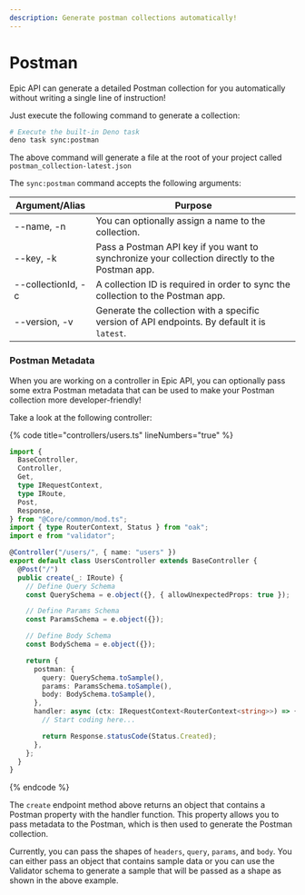 ```yaml
---
description: Generate postman collections automatically!
---
```


# Postman

Epic API can generate a detailed Postman collection for you automatically
without writing a single line of instruction!

Just execute the following command to generate a collection:

```bash
# Execute the built-in Deno task
deno task sync:postman
```

The above command will generate a file at the root of your project called
`postman_collection-latest.json`

The `sync:postman` command accepts the following arguments:

| Argument/Alias     | Purpose                                                                                        |
| ------------------ | ---------------------------------------------------------------------------------------------- |
| --name, -n         | You can optionally assign a name to the collection.                                            |
| --key, -k          | Pass a Postman API key if you want to synchronize your collection directly to the Postman app. |
| --collectionId, -c | A collection ID is required in order to sync the collection to the Postman app.                |
| --version, -v      | Generate the collection with a specific version of API endpoints. By default it is `latest`.   |

### Postman Metadata

When you are working on a controller in Epic API, you can optionally pass some
extra Postman metadata that can be used to make your Postman collection more
developer-friendly!

Take a look at the following controller:

{% code title="controllers/users.ts" lineNumbers="true" %}

```typescript
import {
  BaseController,
  Controller,
  Get,
  type IRequestContext,
  type IRoute,
  Post,
  Response,
} from "@Core/common/mod.ts";
import { type RouterContext, Status } from "oak";
import e from "validator";

@Controller("/users/", { name: "users" })
export default class UsersController extends BaseController {
  @Post("/")
  public create(_: IRoute) {
    // Define Query Schema
    const QuerySchema = e.object({}, { allowUnexpectedProps: true });

    // Define Params Schema
    const ParamsSchema = e.object({});

    // Define Body Schema
    const BodySchema = e.object({});

    return {
      postman: {
        query: QuerySchema.toSample(),
        params: ParamsSchema.toSample(),
        body: BodySchema.toSample(),
      },
      handler: async (ctx: IRequestContext<RouterContext<string>>) => {
        // Start coding here...

        return Response.statusCode(Status.Created);
      },
    };
  }
}
```

{% endcode %}

The `create` endpoint method above returns an object that contains a Postman
property with the handler function. This property allows you to pass metadata to
the Postman, which is then used to generate the Postman collection.

Currently, you can pass the shapes of `headers`, `query`, `params`, and `body`.
You can either pass an object that contains sample data or you can use the
Validator schema to generate a sample that will be passed as a shape as shown in
the above example.
